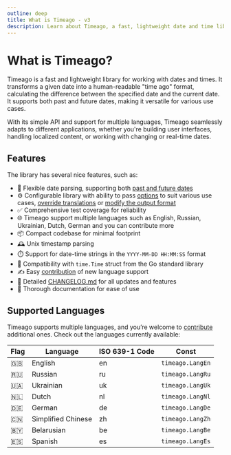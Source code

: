 ```yaml
---
outline: deep
title: What is Timeago - v3
description: Learn about Timeago, a fast, lightweight date and time library that converts a given date into a "time ago" format
---
```


# What is Timeago?
Timeago is a fast and lightweight library for working with dates and times. It transforms a given date into a human-readable "time ago" format, calculating the difference between the specified date and the current date. It supports both past and future dates, making it versatile for various use cases.

With its simple API and support for multiple languages, Timeago seamlessly adapts to different applications, whether you're building user interfaces, handling localized content, or working with changing or real-time dates.

## Features
The library has several nice features, such as:

- 📅 Flexible date parsing, supporting both [past and future dates](/v3/usage.html#date-in-the-past)
- ⚙️ Configurable library with ability to pass [options](/v3/options) to suit various use cases, [override translations](/v3/configurations.html#translation-overrides) or [modify the output format](/v3/configurations.html#modify-the-output-format)
- ✅ Comprehensive test coverage for reliability
- 🌐 Timeago support multiple languages such as English, Russian, Ukrainian, Dutch, German and you can contribute more
- 📦 Compact codebase for minimal footprint
- 🕰️ Unix timestamp parsing
- ⏱️ Support for date-time strings in the `YYYY-MM-DD HH:MM:SS` format
- 📆 Compatibility with `time.Time` struct from the Go standard library
- ✍️ Easy [contribution](/v3/contribute) of new language support
- 📝 Detailed [CHANGELOG.md](https://github.com/SerhiiCho/timeago/blob/main/CHANGELOG.md) for all updates and features
- 📖 Thorough documentation for ease of use

## Supported Languages
Timeago supports multiple languages, and you’re welcome to [contribute](/v3/contribute) additional ones. Check out the languages currently available:

| Flag | Language | ISO 639-1 Code | Const |
| --- | --- | --- | --- |
| 🇬🇧 | English | en | `timeago.LangEn` |
| 🇷🇺 | Russian | ru | `timeago.LangRu` |
| 🇺🇦 | Ukrainian | uk | `timeago.LangUk` |
| 🇳🇱 | Dutch | nl | `timeago.LangNl` |
| 🇩🇪 | German | de | `timeago.LangDe` |
| 🇨🇳 | Simplified Chinese | zh | `timeago.LangZh` |
| 🇧🇾 | Belarusian | be | `timeago.LangBe` |
| 🇪🇸 | Spanish | es | `timeago.LangEs` |